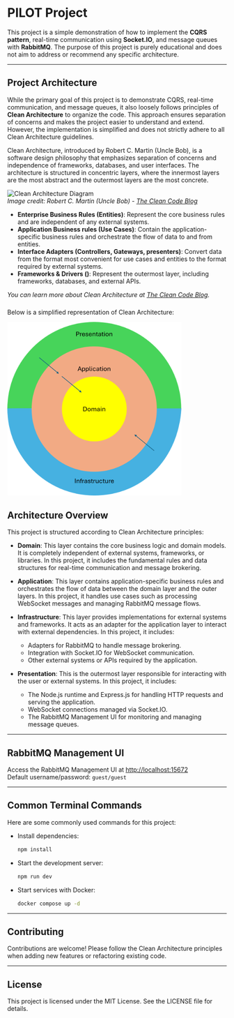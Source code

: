 # PILOT Project

This project is a simple demonstration of how to implement the **CQRS pattern**, real-time communication using **Socket.IO**, and message queues with **RabbitMQ**. The purpose of this project is purely educational and does not aim to address or recommend any specific architecture.

---

## Project Architecture

While the primary goal of this project is to demonstrate CQRS, real-time communication, and message queues, it also loosely follows principles of **Clean Architecture** to organize the code. This approach ensures separation of concerns and makes the project easier to understand and extend. However, the implementation is simplified and does not strictly adhere to all Clean Architecture guidelines.

Clean Architecture, introduced by Robert C. Martin (Uncle Bob), is a software design philosophy that emphasizes separation of concerns and independence of frameworks, databases, and user interfaces. The architecture is structured in concentric layers, where the innermost layers are the most abstract and the outermost layers are the most concrete.

![Clean Architecture Diagram](https://blog.cleancoder.com/uncle-bob/images/2012-08-13-the-clean-architecture/CleanArchitecture.jpg)  
*Image credit: Robert C. Martin (Uncle Bob) - [The Clean Code Blog](https://blog.cleancoder.com/)*


- **Enterprise Business Rules (Entities)**: Represent the core business rules and are independent of any external systems.
- **Application Business rules (Use Cases)**: Contain the application-specific business rules and orchestrate the flow of data to and from entities.
- **Interface Adapters (Controllers, Gateways, presenters)**: Convert data from the format most convenient for use cases and entities to the format required by external systems.
- **Frameworks & Drivers ()**: Represent the outermost layer, including frameworks, databases, and external APIs.

*You can learn more about Clean Architecture at [The Clean Code Blog](https://blog.cleancoder.com/uncle-bob/2012/08/13/the-clean-architecture.html).*


###


Below is a simplified representation of Clean Architecture:


<img src="clean-architecture.png" alt="Clean Architecture Diagram" width="400" />

## Architecture Overview

This project is structured according to Clean Architecture principles:

- **Domain**: This layer contains the core business logic and domain models. It is completely independent of external systems, frameworks, or libraries. In this project, it includes the fundamental rules and data structures for real-time communication and message brokering.

- **Application**: This layer contains application-specific business rules and orchestrates the flow of data between the domain layer and the outer layers. In this project, it handles use cases such as processing WebSocket messages and managing RabbitMQ message flows.

- **Infrastructure**: This layer provides implementations for external systems and frameworks. It acts as an adapter for the application layer to interact with external dependencies. In this project, it includes:
  - Adapters for RabbitMQ to handle message brokering.
  - Integration with Socket.IO for WebSocket communication.
  - Other external systems or APIs required by the application.

- **Presentation**: This is the outermost layer responsible for interacting with the user or external systems. In this project, it includes:
  - The Node.js runtime and Express.js for handling HTTP requests and serving the application.
  - WebSocket connections managed via Socket.IO.
  - The RabbitMQ Management UI for monitoring and managing message queues.

---

## RabbitMQ Management UI

Access the RabbitMQ Management UI at [http://localhost:15672](http://localhost:15672)  
Default username/password: `guest/guest`

---

## Common Terminal Commands

Here are some commonly used commands for this project:

- Install dependencies:
  ```bash
  npm install
  ```

- Start the development server:
  ```bash
  npm run dev
  ```

- Start services with Docker:
  ```bash
  docker compose up -d
  ```

---

## Contributing

Contributions are welcome! Please follow the Clean Architecture principles when adding new features or refactoring existing code.

---

## License

This project is licensed under the MIT License. See the LICENSE file for details.